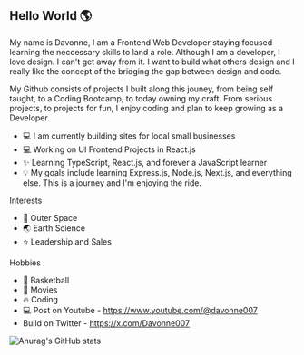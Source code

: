## Hello World 🌎

My name is Davonne, I am a Frontend Web Developer staying focused learning the neccessary skills to land a role. Although I am a developer, I love design. I can't get away from it. I want to build what others design and I really like the concept of the bridging the gap between design and code.

My Github consists of projects I built along this jouney, from being self taught, to a Coding Bootcamp, to today owning my craft. From serious projects, to projects for fun, I enjoy coding and plan to keep growing as a Developer. 

- 💻 I am currently building sites for local small businesses
- 💻 Working on UI Frontend Projects in React.js
- ✨ Learning TypeScript, React.js, and forever a JavaScript learner  
- 💡 My goals include learning Express.js, Node.js, Next.js, and everything else. This is a journey and I'm enjoying the ride. 

Interests                         
- 🚀 Outer Space         
- 🌏 Earth Science        
- ⭐ Leadership and Sales

Hobbies
- 🏀 Basketball
- 🎥 Movies
- 🔥 Coding
- 💻 Post on Youtube -  https://www.youtube.com/@davonne007
- Build on Twitter - https://x.com/Davonne007

![Anurag's GitHub stats](https://github-readme-stats.vercel.app/api?username=Davonne007-TX&theme=omni&show_icons=true)



